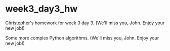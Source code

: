 # week3_day3_hw
Christopher's homework for week 3 day 3. (We'll miss you, John. Enjoy your new job!)

Some more complex Python algorithms. (We'll miss you, John. Enjoy your new job!)
